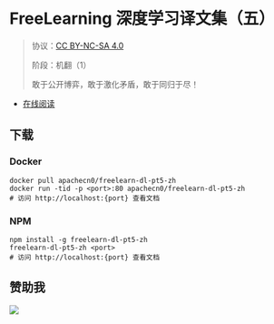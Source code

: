 <!--
    需要填充的占位符：
    
    README.md
    
        FreeLearning 深度学习译文集（五）：文档中文名
        {nameEn}：文档英文名
        {urlEn}：文档原始链接
        fldl5：域名前缀
        飞龙：负责人名称
        wizardforcel：负责人 Github 用户名
        562826179：负责人 QQ
        freelearn-dl-pt5-zh：ApacheCN 的 Github 仓库名称
        freelearn-dl-pt5-zh：DockerHub 仓库名称
        freelearn-dl-pt5-zh：PYPI 包名称
        freelearn-dl-pt5-zh：NPM 包名称
    
    CNAME
    
        fldl5：域名前缀

    index.html
    
        FreeLearning 深度学习译文集（五）：文档中文名
        #ff6f00：显示颜色
        freelearn-dl-pt5-zh：ApacheCN 的 Github 仓库名称

    asset/docsify-flygon-footer.js
    
        freelearn-dl-pt5-zh：ApacheCN 的 Github 仓库名称
-->

# FreeLearning 深度学习译文集（五）

> 协议：[CC BY-NC-SA 4.0](http://creativecommons.org/licenses/by-nc-sa/4.0/)
> 
> 阶段：机翻（1）
> 
> 敢于公开博弈，敢于激化矛盾，敢于同归于尽！

* [在线阅读](https://fldl5.flygon.net)

## 下载

### Docker

```
docker pull apachecn0/freelearn-dl-pt5-zh
docker run -tid -p <port>:80 apachecn0/freelearn-dl-pt5-zh
# 访问 http://localhost:{port} 查看文档
```

### NPM

```
npm install -g freelearn-dl-pt5-zh
freelearn-dl-pt5-zh <port>
# 访问 http://localhost:{port} 查看文档
```

## 赞助我

![](https://img-blog.csdnimg.cn/20200112005920729.png)
